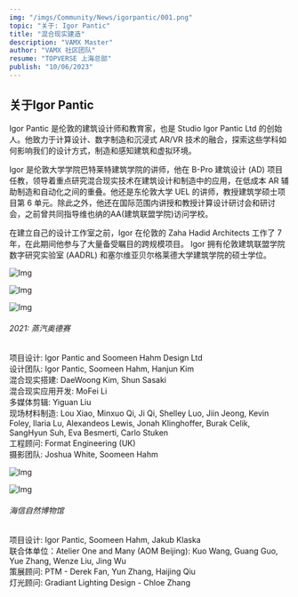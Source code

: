 ```yaml
---
img: "/imgs/Community/News/igorpantic/001.png"
topic: "关于: Igor Pantic"
title: "混合现实建造"
description: "VAMX Master"
author: "VAMX 社区团队"
resume: "TOPVERSE 上海总部"
publish: "10/06/2023"
---
```


<h2>关于Igor Pantic</h2>

Igor Pantic 是伦敦的建筑设计师和教育家，也是 Studio Igor Pantic Ltd 的创始人。他致力于计算设计、数字制造和沉浸式 AR/VR 技术的融合，探索这些学科如何影响我们的设计方式，制造和感知建筑和虚拟环境。  

Igor 是伦敦大学学院巴特莱特建筑学院的讲师，他在 B-Pro 建筑设计 (AD) 项目任教，领导着重点研究混合现实技术在建筑设计和制造中的应用，在低成本 AR 辅助制造和自动化之间的重叠。他还是东伦敦大学 UEL 的讲师，教授建筑学硕士项目第 6 单元。除此之外，他还在国际范围内讲授和教授计算设计研讨会和研讨会，之前曾共同指导维也纳的AA(建筑联盟学院)访问学校。  

在建立自己的设计工作室之前，Igor 在伦敦的 Zaha Hadid Architects 工作了 7 年，在此期间他参与了大量备受瞩目的跨规模项目。 Igor 拥有伦敦建筑联盟学院数字研究实验室 (AADRL) 和塞尔维亚贝尔格莱德大学建筑学院的硕士学位。 
  
![Img](/imgs/Community/News/igorpantic/Steam_Odyssey_04_Exhibition_Photo-SoomeenHahm.jpg) 

![Img](/imgs/Community/News/igorpantic/Steam_Odyssey_07_Exhibition_Photo-Joshua_White.jpg) 

![Img](/imgs/Community/News/igorpantic/Steam_Odyssey_13_Construction_Photo-SD.jpg) 

<h6>2021: 蒸汽奥德赛</h6> 

项目设计: Igor Pantic and Soomeen Hahm Design Ltd  
设计团队: Igor Pantic, Soomeen Hahm, Hanjun Kim  
混合现实搭建: DaeWoong Kim, Shun Sasaki  
混合现实应用开发: MoFei Li  
多媒体剪辑: Yiguan Liu  
现场材料制造: Lou Xiao, Minxuo Qi, Ji Qi, Shelley Luo, Jiin Jeong, Kevin Foley, Ilaria Lu, Alexandeos Lewis, Jonah Klinghoffer, Burak Celik, SangHyun Suh, Eva Besmerti, Carlo Stuken  
工程顾问: Format Engineering (UK)  
摄影团队: Joshua White, Soomeen Hahm  

![Img](/imgs/Community/News/igorpantic/Hisense_NEM_07.jpg) 

![Img](/imgs/Community/News/igorpantic/Hisense_NEM_08.jpg) 

<h6>海信自然博物馆</h6> 

项目设计: Igor Pantic, Soomeen Hahm, Jakub Klaska  
联合体单位：Atelier One and Many (AOM Beijing): Kuo Wang, Guang Guo, Yue Zhang, Wenze Liu, Jing Wu  
策展顾问: PTM - Derek Fan, Yun Zhang, Haijing Qiu  
灯光顾问: Gradiant Lighting Design - Chloe Zhang  